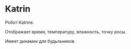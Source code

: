 # Katrin
Робот Katrine.

Отображает время, температуру, влажность, точку росы.

Имеет динамик для будьльников.
